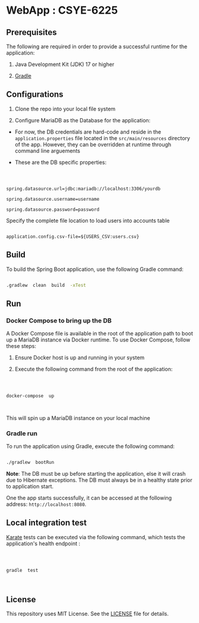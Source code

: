   

# WebApp : CSYE-6225

    

## Prerequisites

  

The following are required in order to provide a successful runtime for the application:

  

1. Java Development Kit (JDK) 17 or higher

  

2.  [Gradle ](https://gradle.org/)

  

  

## Configurations

  

1. Clone the repo into your local file system

  

2. Configure MariaDB as the Database for the application:

  

- For now, the DB credentials are hard-code and reside in the `application.properties` file located in the `src/main/resources` directory of the app. However, they can be overridden at runtime through command line arguements

  

- These are the DB specific properties:

  

```properties

  

spring.datasource.url=jdbc:mariadb://localhost:3306/yourdb

spring.datasource.username=username

spring.datasource.password=password

```

  

Specify the complete file location to load users into accounts table

  

```properties

application.config.csv-file=${USERS_CSV:users.csv}

```

  

## Build

  

  

To build the Spring Boot application, use the following Gradle command:

  

  

```bash

.gradlew  clean  build  -xTest

```

  

  

## Run

  
  

### Docker Compose to bring up the DB

  

  

A Docker Compose file is available in the root of the application path to boot up a MariaDB instance via Docker runtime. To use Docker Compose, follow these steps:

  

1. Ensure Docker host is up and running in your system

  

2. Execute the following command from the root of the application:

  

```bash

  

docker-compose  up

  

```

  

This will spin up a MariaDB instance on your local machine

  
  
  
  

### Gradle run

  

  

To run the application using Gradle, execute the following command:

  

```bash

./gradlew  bootRun

```

  

**Note**: The DB must be up before starting the application, else it will crash due to Hibernate exceptions. The DB must always be in a healthy state prior to application start.

  

One the app starts successfully, it can be accessed at the following address: `http://localhost:8080`.

  

  

## Local integration test

  

  

[Karate](https://github.com/intuit/karate) tests can be executed via the following command, which tests the application's health endpoint :

  
  
  

```bash

  

gradle  test

  

```

  

  

## License

  

  

This repository uses MIT License. See the [LICENSE](LICENSE) file for details.